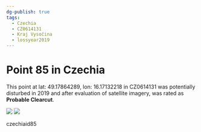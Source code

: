 ```yaml
---
dg-publish: true
tags:
  - Czechia
  - CZ0614131
  - Kraj Vysočina
  - lossyear2019
---
```


# Point 85 in Czechia

This point at lat: 49.17864289, lon: 16.17132218 in CZ0614131 was potentially disturbed in 2019 and after evaluation of satellite imagery, was rated as **Probable Clearcut**.

<div class='juxtapose' data-showcredits='false'>
<img src='https://baserow-backend-production20240528124524339000000001.s3.amazonaws.com/user_files/cqDnXMVQ98njK98fHH5wKaMmVQbi4Gzo_f82db72b265be282f48e12ccd81f19821db4399b35cefe5600b057987e58249f.png' data-label='May 2017' />
<img src='https://baserow-backend-production20240528124524339000000001.s3.amazonaws.com/user_files/nRw00II6SFaccS7mQ5mUR7OSq9oPHdKH_3d2b66b597b304ab9fc0075ee7e389f12d14458e3f5c47f4bd1296135d732708.png' data-label='September 2021' />
</div>

czechiaid85